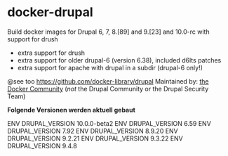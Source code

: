 # docker-drupal

Build docker images for Drupal 6, 7, 8.[89] and 9.[23] and 10.0-rc with support for drush

* extra support for drush
* extra support for older drupal-6 (version 6.38), included d6lts patches
* extra support for apache with drupal in a subdir (drupal-6 only!)

@see too https://github.com/docker-library/drupal
Maintained by: [the Docker Community](https://github.com/docker-library/drupal) (*not* the Drupal Community or the Drupal Security Team)


**Folgende Versionen werden aktuell gebaut**

ENV DRUPAL_VERSION 10.0.0-beta2
ENV DRUPAL_VERSION 6.59
ENV DRUPAL_VERSION 7.92
ENV DRUPAL_VERSION 8.9.20
ENV DRUPAL_VERSION 9.2.21
ENV DRUPAL_VERSION 9.3.22
ENV DRUPAL_VERSION 9.4.8
